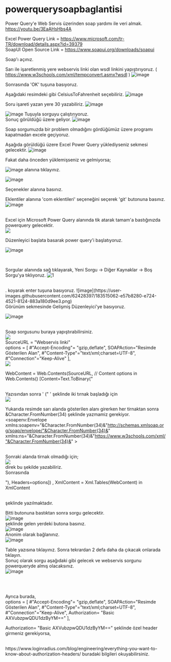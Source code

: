 # powerquerysoapbaglantisi
Power Query'e Web Servis üzerinden soap yardımı ile veri almak.
https://youtu.be/3EaAHsHbs4A

Excel Power Query Link = https://www.microsoft.com/tr-TR/download/details.aspx?id=39379
<br>
SoapUI Open Source Link = https://www.soapui.org/downloads/soapui

Soap'ı açınız.

Sarı ile işaretlenmiş yere webservis linki olan wsdl linkini yapıştırıyoruz. ( https://www.w3schools.com/xml/tempconvert.asmx?wsdl )
![image](https://user-images.githubusercontent.com/62428397/183509813-a9991ab3-f35d-4bb9-aefa-1f4bf40f6018.png)

Sonrasında 'OK' tuşuna basıyoruz.

Aşağıdaki resimdeki gibi CelsiusToFahrenheit seçebiliriz.
![image](https://user-images.githubusercontent.com/62428397/183510117-30400af2-16f6-4a24-a948-69282e11ec42.png)

Soru işareti yazan yere 30 yazabiliriz.
![image](https://user-images.githubusercontent.com/62428397/183510296-3e45f1c0-ced0-4c1c-9fa6-bdcec5384ff5.png)

![image](https://user-images.githubusercontent.com/62428397/183510374-97d91be3-a28a-48f1-ad8f-bd6bb13adbfe.png) Tuşuyla sorguyu çalıştırıyoruz.
<br>
Sonuç görüldüğü üzere geliyor.
![image](https://user-images.githubusercontent.com/62428397/183510538-3bbf66a7-623c-4276-bde4-aa2036486d63.png)

Soap sorgumuzda bir problem olmadığını gördüğümüz üzere programı kapatmadan excele geçiyoruz.


Aşağıda görüldüğü üzere Excel Power Query yüklediyseniz sekmesi gelecektir.
![image](https://user-images.githubusercontent.com/62428397/183510776-b32cc996-6c18-4457-ac2b-61bea29d2e9f.png)

Fakat daha önceden yüklemişseniz ve gelmiyorsa;

![image](https://user-images.githubusercontent.com/62428397/183510936-a4783169-6652-4b05-9bd4-81f6489ff122.png) alanına tıklayınız.
<br>

![image](https://user-images.githubusercontent.com/62428397/183511000-e86c69b3-3c24-4917-8505-b9ddd2ac32e7.png)

Seçenekler alanına basınız.

Eklentiler alanına 'com eklentileri' seçeneğini seçerek 'git' butonuna basınız.
![image](https://user-images.githubusercontent.com/62428397/183511374-3f2b6e4c-2d93-43ab-95ba-496d207c9282.png)

<br>
Excel için Microsoft Power Query alanında tik atarak tamam'a bastığınızda powerquery gelecektir.
<br>
<img src="https://user-images.githubusercontent.com/62428397/183511734-33271a5c-af8b-4552-983f-8090b7e4af6b.png">
<br>

Düzenleyici başlata basarak power query'i başlatıyoruz.

![image](https://user-images.githubusercontent.com/62428397/183514436-a29ac970-7562-4f3f-a9a2-263129cdb4e2.png)

<br>

Sorgular alanında sağ tıklayarak, Yeni Sorgu -> Diğer Kaynaklar -> Boş Sorgu'ya tıklıyoruz.
![1](https://user-images.githubusercontent.com/62428397/183514815-d3426629-a2c8-441c-bb51-6661b4023ae3.png)

<br>
. koyarak enter tuşuna basıyoruz.
![image](https://user-images.githubusercontent.com/62428397/183515062-e57b8280-e724-4521-8124-883a180d9ee3.png)

<br>
Görünüm sekmesinde Gelişmiş Düzenleyici'ye basıyoruz.

![image](https://user-images.githubusercontent.com/62428397/183515161-437a5f01-fabd-4211-af4c-d56734897f27.png)

<br>
Soap sorgusunu buraya yapıştırabilirsiniz.
<br>
<img src="https://user-images.githubusercontent.com/62428397/183515448-8067778e-0fcd-4845-8fb6-8e5f1989613b.png">
<br>
SourceURL = "Webservis linki"
<br>
options = [ 
            #"Accept-Encoding"= "gzip,deflate",
            SOAPAction="Resimde Gösterilen Alan", 
            #"Content-Type"="text/xml;charset=UTF-8",
            #"Connection"="Keep-Alive"
          ],
<br>          
<img src="https://user-images.githubusercontent.com/62428397/183515683-b5f4dfb1-a93b-4e65-813b-bf9c43c63577.png">
      
<br>

WebContent = Web.Contents(SourceURL, 
// Content options in Web.Contents() 
    [Content=Text.ToBinary("

<br>
Yazısından sonra ' (" ' şeklinde iki tırnak başladığı için
<br>

<img src="https://user-images.githubusercontent.com/62428397/183515940-d7d02ef6-2594-496e-b461-072bbaced8bc.png">

Yukarıda resimde sarı alanda gösterilen alanı girerken her tirnaktan sonra &Character.FromNumber(34) şeklinde yazmamiz gerekiyor.
<br>
<soapenv:Envelope xmlns:soapenv="&Character.FromNumber(34)&"http://schemas.xmlsoap.org/soap/envelope/"&Character.FromNumber(34)&" xmlns:ns="&Character.FromNumber(34)&"https://www.w3schools.com/xml/"&Character.FromNumber(34)&" >

<br>
Sonraki alanda tirnak olmadığı için;
<br>
<img src="https://user-images.githubusercontent.com/62428397/183516097-3b3e7cbb-4fc7-43c7-a816-dc474ef90a1e.png">
<br>
direk bu şekilde yazabiliriz.

<br>
Sonrasında 
<br>

"), 
Headers=options]) ,
XmlContent = Xml.Tables(WebContent)
in
    XmlContent
    
<br>
şeklinde yazılmaktadır.
<br>

Bitti butonuna bastıktan sonra sorgu gelecektir.
<br>
![image](https://user-images.githubusercontent.com/62428397/183516487-38afc9c6-cd89-4aad-875f-39b440b74990.png)
<br>
şeklinde gelen yerdeki butona basınız.
<br>
![image](https://user-images.githubusercontent.com/62428397/183516550-5a9591c4-4c4d-4e3a-b125-e101e31c4d6e.png)
<br>
Anonim olarak bağlanınız.
<br>
![image](https://user-images.githubusercontent.com/62428397/183516602-7a9b4c47-65a9-43dd-b278-56652a4ff048.png)
<br>

Table yazısına tıklayınız. Sonra tekrardan 2 defa daha da çıkacak onlarada tıklayın.
<br>
Sonuç olarak sorgu aşağıdaki gibi gelecek ve webservis sorgunu powerqueryde almış olacaksınız.
<br>
![image](https://user-images.githubusercontent.com/62428397/183516769-e885ad02-0a4a-4311-8f8e-d2a7ac5498c1.png)



<br>
<br>

Ayrıca burada,
<br>
options = [ 
            #"Accept-Encoding"= "gzip,deflate",
            SOAPAction="Resimde Gösterilen Alan", 
            #"Content-Type"="text/xml;charset=UTF-8",
            #"Connection"="Keep-Alive",
            Authorization= "Basic AXVubzpwQDU1dzByYM=="
          ],
<br>          

Authorization= "Basic AXVubzpwQDU1dzByYM==" şeklinde özel header girmeniz gerekiyorsa,

<br>
https://www.loginradius.com/blog/engineering/everything-you-want-to-know-about-authorization-headers/ buradaki bilgileri okuyabilirsiniz.
<br>












